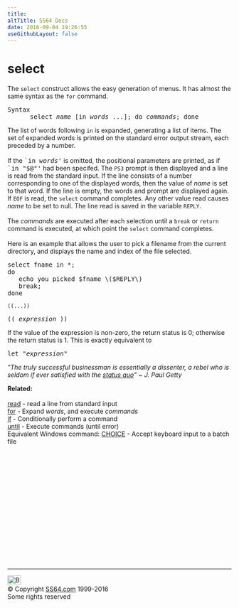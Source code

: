 ```yaml
---
title:
altTitle: SS64 Docs
date: 2016-09-04 19:26:55
useGithubLayout: false
---
```

<!-- #BeginLibraryItem "/Library/head_bash.lbi" --><!-- #EndLibraryItem --><h1>select</h1> 
<p>The <code>select</code> construct allows the easy generation of 
  menus. It has almost the same syntax as the <code>for</code> command.</p>

<pre>Syntax
      select <var>name</var> [in <var>words</var> ...]; do <var>commands</var>; done</pre>
<p>The list of words following <code>in</code> is expanded, generating a list 
  of items. The set of expanded words is printed on the standard error output 
  stream, each preceded by a number.<br>
  <br>
  If the <samp>`in <var>words</var>'</samp> is omitted, the positional parameters 
  are printed, as if <samp>`in "$@"'</samp> had been specifed. The <code>PS3</code> 
  prompt is then displayed and a line is read from the standard input. If the 
  line consists of a number corresponding to one of the displayed words, then 
  the value of <var>name</var> is set to that word. If the line is empty, the 
  words and prompt are displayed again. If <code>EOF</code> is read, the <code>select</code> 
  command completes. Any other value read causes <var>name</var> to be set to 
  null. The line read is saved in the variable <code>REPLY</code>.<br>
  <br>
  The <var>commands</var> are executed after each selection until a <code>break</code> 
  or <code>return</code> command is executed, at which point the <code>select</code> 
  command completes. <br>
  <br>
  Here is an example that allows the user to pick a filename from the current 
  directory, and displays the name and index of the file selected. </p>
<pre>select fname in *;
do
   echo you picked $fname \($REPLY\)
   break;
done
</pre>
<p><code>((...))</code> </p>
<pre>(( <var>expression</var> ))
</pre>
<p> If the value of the expression is non-zero, the return status is 0; otherwise 
  the return status is 1. This is exactly equivalent to </p>
<pre>let "<var>expression</var>"</pre>
<p class="quote"><i>"The truly successful businessman is essentially a dissenter, a rebel who is seldom if ever satisfied with the <a href="http://www.statusquo.co.uk/">status quo</a>" ~ 
J. Paul Getty</i></p>
<p><b>Related:</b><br>
<br>
<a href="read.html">read</a> - read a line from standard input<a href="for.html"> 
<br>
for</a> - Expand <var>words</var>, and execute <var>commands</var><br>
<a href="if.html">if</a> - Conditionally perform a command<br>
<a href="until.html">until</a> - Execute commands (until error)<br>
Equivalent Windows command: 
<a href="../nt/choice.html">CHOICE</a> - Accept keyboard input to a batch file</p><!-- #BeginLibraryItem "/Library/foot_bash.lbi" --><p>
<!-- bash300 -->
<ins class="adsbygoogle" style="display:inline-block;width:300px;height:250px" data-ad-client="ca-pub-6140977852749469" data-ad-slot="4615356305"></ins>
<script>
(adsbygoogle = window.adsbygoogle || []).push({});
</script></p>
<hr>
<div id="bl" class="footer"><a href="select.html#"><img src="../images/top.png" width="30" height="22" alt="Back to the Top"></a></div>
<div id="br" class="footer, tagline">© Copyright <a href="http://ss64.com/">SS64.com</a> 1999-2016<br>
Some rights reserved</div><!-- #EndLibraryItem -->

